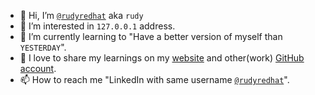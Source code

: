 - 👋 Hi, I’m [`@rudyredhat`](https://github.com/rudyredhat) aka `rudy`
- 👀 I’m interested in `127.0.0.1` address.
- 🌱 I’m currently learning to "Have a better version of myself than `YESTERDAY`".
- 💞️ I love to share my learnings on my [website](https://techprephub.wordpress.com/) and other(work) [GitHub account](https://github.com/rudyredhat1).
- 📫 How to reach me "LinkedIn with same username [`@rudyredhat`](https://www.linkedin.com/in/rudyredhat/)".

<!---
rudyredhat/rudyredhat is a ✨ special ✨ repository because its `README.md` (this file) appears on your GitHub profile.
You can click the Preview link to take a look at your changes.
--->
